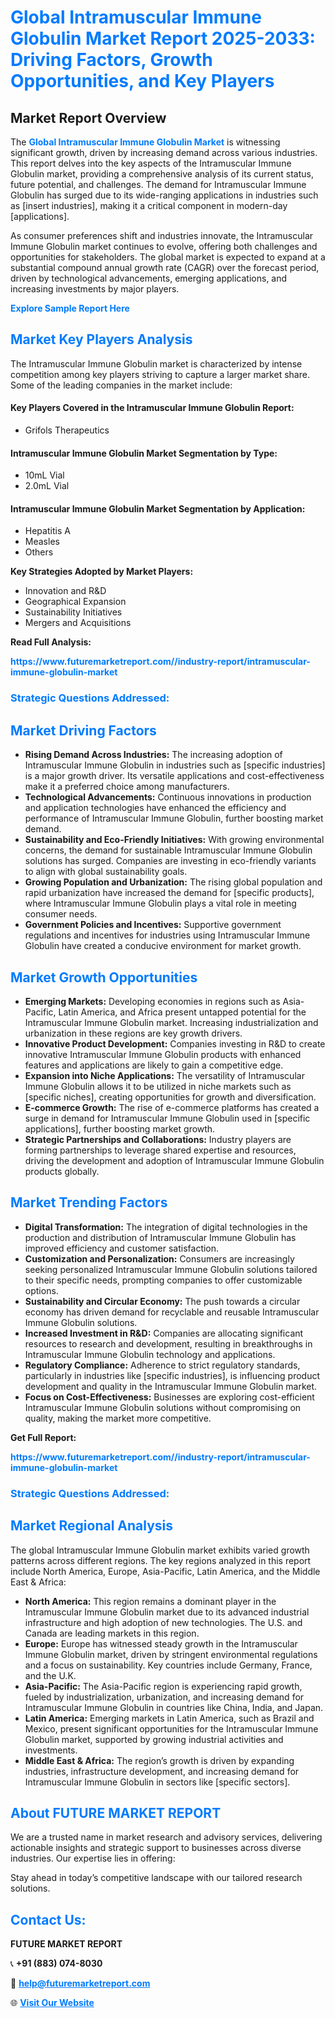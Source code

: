 <h1 style="color: #007BFF;">Global Intramuscular Immune Globulin Market Report 2025-2033: Driving Factors, Growth Opportunities, and Key Players</h1>

<section id="overview">
<h2>Market Report Overview</h2>
<p>The <a href="https://www.futuremarketreport.com//industry-report/intramuscular-immune-globulin-market" style="color: #007BFF; text-decoration: none;"><strong>Global Intramuscular Immune Globulin Market</strong></a> is witnessing significant growth, driven by increasing demand across various industries. This report delves into the key aspects of the Intramuscular Immune Globulin market, providing a comprehensive analysis of its current status, future potential, and challenges. The demand for Intramuscular Immune Globulin has surged due to its wide-ranging applications in industries such as [insert industries], making it a critical component in modern-day [applications].</p>
<p>As consumer preferences shift and industries innovate, the Intramuscular Immune Globulin market continues to evolve, offering both challenges and opportunities for stakeholders. The global market is expected to expand at a substantial compound annual growth rate (CAGR) over the forecast period, driven by technological advancements, emerging applications, and increasing investments by major players.</p>
</section>

<section id="overview">
<p><a href="https://www.futuremarketreport.com//request-sample/reportId=55619" style="color: #007BFF; text-decoration: none;"><strong>Explore Sample Report Here</strong></a></p>
</section>

<section id="key-players">
<h2 style="color: #007BFF;">Market Key Players Analysis</h2>
<p>The Intramuscular Immune Globulin market is characterized by intense competition among key players striving to capture a larger market share. Some of the leading companies in the market include:</p>
<h4>Key Players Covered in the Intramuscular Immune Globulin Report:</h4>
<ul><li>Grifols Therapeutics</li></ul>
<h4>Intramuscular Immune Globulin Market Segmentation by Type:</h4>
<ul><li>10mL Vial</li><li>2.0mL Vial</li></ul>

<h4>Intramuscular Immune Globulin Market Segmentation by Application:</h4>
<ul><li>Hepatitis A</li><li>Measles</li><li>Others</li></ul>
<p><strong>Key Strategies Adopted by Market Players:</strong></p>
<ul>
<li>Innovation and R&D</li>
<li>Geographical Expansion</li>
<li>Sustainability Initiatives</li>
<li>Mergers and Acquisitions</li>
</ul>
</section>

<section>
<p><strong>Read Full Analysis: </strong></p><a href="https://www.futuremarketreport.com//industry-report/intramuscular-immune-globulin-market" style="color: #007BFF; text-decoration: none;"><strong>https://www.futuremarketreport.com//industry-report/intramuscular-immune-globulin-market</strong></a>
<h3 style="color: #007BFF;">Strategic Questions Addressed:</h3>
</section>

<section id="driving-factors">
<h2 style="color: #007BFF;">Market Driving Factors</h2>
<ul>
<li><strong>Rising Demand Across Industries:</strong> The increasing adoption of Intramuscular Immune Globulin in industries such as [specific industries] is a major growth driver. Its versatile applications and cost-effectiveness make it a preferred choice among manufacturers.</li>
<li><strong>Technological Advancements:</strong> Continuous innovations in production and application technologies have enhanced the efficiency and performance of Intramuscular Immune Globulin, further boosting market demand.</li>
<li><strong>Sustainability and Eco-Friendly Initiatives:</strong> With growing environmental concerns, the demand for sustainable Intramuscular Immune Globulin solutions has surged. Companies are investing in eco-friendly variants to align with global sustainability goals.</li>
<li><strong>Growing Population and Urbanization:</strong> The rising global population and rapid urbanization have increased the demand for [specific products], where Intramuscular Immune Globulin plays a vital role in meeting consumer needs.</li>
<li><strong>Government Policies and Incentives:</strong> Supportive government regulations and incentives for industries using Intramuscular Immune Globulin have created a conducive environment for market growth.</li>
</ul>
</section>

<section id="growth-opportunities">
<h2 style="color: #007BFF;">Market Growth Opportunities</h2>
<ul>
<li><strong>Emerging Markets:</strong> Developing economies in regions such as Asia-Pacific, Latin America, and Africa present untapped potential for the Intramuscular Immune Globulin market. Increasing industrialization and urbanization in these regions are key growth drivers.</li>
<li><strong>Innovative Product Development:</strong> Companies investing in R&D to create innovative Intramuscular Immune Globulin products with enhanced features and applications are likely to gain a competitive edge.</li>
<li><strong>Expansion into Niche Applications:</strong> The versatility of Intramuscular Immune Globulin allows it to be utilized in niche markets such as [specific niches], creating opportunities for growth and diversification.</li>
<li><strong>E-commerce Growth:</strong> The rise of e-commerce platforms has created a surge in demand for Intramuscular Immune Globulin used in [specific applications], further boosting market growth.</li>
<li><strong>Strategic Partnerships and Collaborations:</strong> Industry players are forming partnerships to leverage shared expertise and resources, driving the development and adoption of Intramuscular Immune Globulin products globally.</li>
</ul>
</section>

<section id="trending-factors">
<h2 style="color: #007BFF;">Market Trending Factors</h2>
<ul>
<li><strong>Digital Transformation:</strong> The integration of digital technologies in the production and distribution of Intramuscular Immune Globulin has improved efficiency and customer satisfaction.</li>
<li><strong>Customization and Personalization:</strong> Consumers are increasingly seeking personalized Intramuscular Immune Globulin solutions tailored to their specific needs, prompting companies to offer customizable options.</li>
<li><strong>Sustainability and Circular Economy:</strong> The push towards a circular economy has driven demand for recyclable and reusable Intramuscular Immune Globulin solutions.</li>
<li><strong>Increased Investment in R&D:</strong> Companies are allocating significant resources to research and development, resulting in breakthroughs in Intramuscular Immune Globulin technology and applications.</li>
<li><strong>Regulatory Compliance:</strong> Adherence to strict regulatory standards, particularly in industries like [specific industries], is influencing product development and quality in the Intramuscular Immune Globulin market.</li>
<li><strong>Focus on Cost-Effectiveness:</strong> Businesses are exploring cost-efficient Intramuscular Immune Globulin solutions without compromising on quality, making the market more competitive.</li>
</ul>
</section>

<section>
<p><strong>Get Full Report: </strong></p><a href="https://www.futuremarketreport.com//industry-report/intramuscular-immune-globulin-market" style="color: #007BFF; text-decoration: none;"><strong>https://www.futuremarketreport.com//industry-report/intramuscular-immune-globulin-market</strong></a>
<h3 style="color: #007BFF;">Strategic Questions Addressed:</h3>
</section>


<section id="regional-analysis">
<h2 style="color: #007BFF;">Market Regional Analysis</h2>
<p>The global Intramuscular Immune Globulin market exhibits varied growth patterns across different regions. The key regions analyzed in this report include North America, Europe, Asia-Pacific, Latin America, and the Middle East & Africa:</p>
<ul>
<li><strong>North America:</strong> This region remains a dominant player in the Intramuscular Immune Globulin market due to its advanced industrial infrastructure and high adoption of new technologies. The U.S. and Canada are leading markets in this region.</li>
<li><strong>Europe:</strong> Europe has witnessed steady growth in the Intramuscular Immune Globulin market, driven by stringent environmental regulations and a focus on sustainability. Key countries include Germany, France, and the U.K.</li>
<li><strong>Asia-Pacific:</strong> The Asia-Pacific region is experiencing rapid growth, fueled by industrialization, urbanization, and increasing demand for Intramuscular Immune Globulin in countries like China, India, and Japan.</li>
<li><strong>Latin America:</strong> Emerging markets in Latin America, such as Brazil and Mexico, present significant opportunities for the Intramuscular Immune Globulin market, supported by growing industrial activities and investments.</li>
<li><strong>Middle East & Africa:</strong> The region’s growth is driven by expanding industries, infrastructure development, and increasing demand for Intramuscular Immune Globulin in sectors like [specific sectors].</li>
</ul>
</section>

<footer>
<h2 style="color: #007BFF;">About FUTURE MARKET REPORT</h2>
<p>We are a trusted name in market research and advisory services, delivering actionable insights and strategic support to businesses across diverse industries. Our expertise lies in offering:</p>

<p>Stay ahead in today’s competitive landscape with our tailored research solutions.</p>

<h2 style="color: #007BFF;">Contact Us:</h2>
<p><strong>FUTURE MARKET REPORT</strong></p>
<p>📞 <strong>+91 (883) 074-8030</strong></p>
<p>📧 <strong><a href="mailto:help@futuremarketreport.com" style="color: #007BFF;">help@futuremarketreport.com</a></strong></p>
<p>🌐 <strong><a href="https://www.futuremarketreport.com/" style="color: #007BFF;">Visit Our Website</a></strong></p>
</footer>
